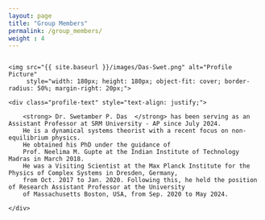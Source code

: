 ```yaml
---
layout: page
title: "Group Members"
permalink: /group_members/
weight : 4
---
```


<div class="profile-container" style="display: flex; align-items: flex-start;">

    <img src="{{ site.baseurl }}/images/Das-Swet.png" alt="Profile Picture"
         style="width: 180px; height: 180px; object-fit: cover; border-radius: 50%; margin-right: 20px;">

    <div class="profile-text" style="text-align: justify;">

        <strong> Dr. Swetamber P. Das  </strong> has been serving as an Assistant Professor at SRM University - AP since July 2024.
        He is a dynamical systems theorist with a recent focus on non-equilibrium physics.
        He obtained his PhD under the guidance of
        Prof. Neelima M. Gupte at the Indian Institute of Technology Madras in March 2018.
        He was a Visiting Scientist at the Max Planck Institute for the Physics of Complex Systems in Dresden, Germany,
        from Oct. 2017 to Jan. 2020. Following this, he held the position of Research Assistant Professor at the University
        of Massachusetts Boston, USA, from Sep. 2020 to May 2024.

    </div>

</div>

